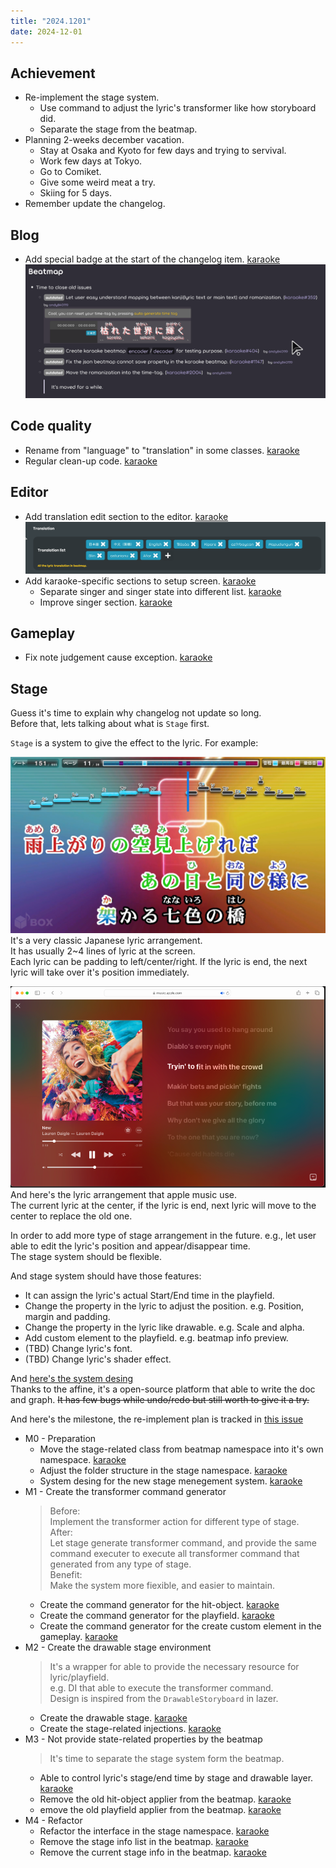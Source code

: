 ```yaml
---
title: "2024.1201"
date: 2024-12-01
---
```


## Achievement

- Re-implement the stage system.
  - Use command to adjust the lyric's transformer like how storyboard did.
  - Separate the stage from the beatmap.
- Planning 2-weeks december vacation.
  - Stay at Osaka and Kyoto for few days and trying to servival.
  - Work few days at Tokyo.
  - Go to Comiket.
  - Give some weird meat a try.
  - Skiing for 5 days.
- Remember update the changelog.

## Blog

- Add special badge at the start of the changelog item. [karaoke](#2279#2281@andy840119)
  ![](res/2024-12-01-08-24-24.png)

## Code quality

- Rename from "language" to "translation" in some classes. [karaoke](#2282@andy840119)
- Regular clean-up code. [karaoke](#2288@andy840119)

## Editor

- Add translation edit section to the editor. [karaoke](#2284@andy840119)
  ![](res/2024-12-01-08-26-09.png)
- Add karaoke-specific sections to setup screen. [karaoke](#836@andy840119)
  - Separate singer and singer state into different list. [karaoke](#2289@andy840119)
  - Improve singer section. [karaoke](#2290@andy840119)

## Gameplay

- Fix note judgement cause exception. [karaoke](#2293#2295@andy840119)

## Stage

Guess it's time to explain why changelog not update so long.  
Before that, lets talking about what is `Stage` first.

`Stage` is a system to give the effect to the lyric. For example:

[![](res/2024-12-01-07-38-35.png)](https://x.com/k_sukeo_/status/1412379617269219329)
It's a very classic Japanese lyric arrangement.  
It has usually 2~4 lines of lyric at the screen.  
Each lyric can be padding to left/center/right.
If the lyric is end, the next lyric will take over it's position immediately.

[![](res/2024-12-01-07-41-30.png)](https://support.apple.com/zh-tw/guide/music-web/apdm5e4a7164/web)
And here's the lyric arrangement that apple music use.  
The current lyric at the center, if the lyric is end, next lyric will move to the center to replace the old one.

In order to add more type of stage arrangement in the future. e.g., let user able to edit the lyric's position and appear/disappear time.  
The stage system should be flexible.

And stage system should have those features:

- It can assign the lyric's actual Start/End time in the playfield.
- Change the property in the lyric to adjust the position. e.g. Position, margin and padding.
- Change the property in the lyric like drawable. e.g. Scale and alpha.
- Add custom element to the playfield. e.g. beatmap info preview.
- (TBD) Change lyric's font.
- (TBD) Change lyric's shader effect.

And [here's the system desing](https://app.affine.pro/workspace/40306a8a-6c73-4c99-a961-4f928980ef42/uso65AOQC3Hhn3Fs7wh8n)  
Thanks to the affine, it's a open-source platform that able to write the doc and graph.
~~It has few bugs while undo/redo but still worth to give it a try.~~

And here's the milestone, the re-implement plan is tracked in [this issue](https://github.com/karaoke-dev/karaoke/issues/2090)

- M0 - Preparation
  - Move the stage-related class from beatmap namespace into it's own namespace. [karaoke](#2089@andy840119)
  - Adjust the folder structure in the stage namespace. [karaoke](#2297@andy840119)
  - System desing for the new stage menegement system. [karaoke](#2244#2294@andy840119)
- M1 - Create the transformer command generator
  > Before:  
  > Implement the transformer action for different type of stage.  
  > After:  
  > Let stage generate transformer command, and provide the same command executer to execute all transformer command that generated from any type of stage.  
  > Benefit:  
  > Make the system more fiexible, and easier to maintain.
  - Create the command generator for the hit-object. [karaoke](#2296@andy840119)
  - Create the command generator for the playfield. [karaoke](#2303@andy840119)
  - Create the command generator for the create custom element in the gameplay. [karaoke](#2304@andy840119)
- M2 - Create the drawable stage environment
  > It's a wrapper for able to provide the necessary resource for lyric/playfield.  
  > e.g. DI that able to execute the transformer command.  
  > Design is inspired from the `DrawableStoryboard` in lazer.
  - Create the drawable stage. [karaoke](#2301@andy840119)
  - Create the stage-related injections. [karaoke](#2296#2301@andy840119)
- M3 - Not provide state-related properties by the beatmap
  > It's time to separate the stage system form the beatmap.
  - Able to control lyric's stage/end time by stage and drawable layer. [karaoke](#2298@andy840119)
  - Remove the old hit-object applier from the beatmap. [karaoke](#2301@andy840119)
  - emove the old playfield applier from the beatmap. [karaoke](#2303#2304@andy840119)
- M4 - Refactor
  - Refactor the interface in the stage namespace. [karaoke](#2302@andy840119)
  - Remove the stage info list in the beatmap. [karaoke](#2305@andy840119)
  - Remove the current stage info in the beatmap. [karaoke](#2305@andy840119)
